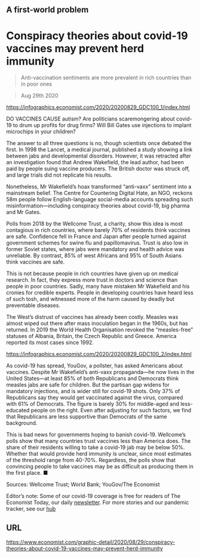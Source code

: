 ## A first-world problem

# Conspiracy theories about covid-19 vaccines may prevent herd immunity

> Anti-vaccination sentiments are more prevalent in rich countries than in poor ones

> Aug 29th 2020



https://infographics.economist.com/2020/20200829_GDC100_1/index.html

DO VACCINES CAUSE autism? Are politicians scaremongering about covid-19 to drum up profits for drug firms? Will Bill Gates use injections to implant microchips in your children?

The answer to all three questions is no, though scientists once debated the first. In 1998 the Lancet, a medical journal, published a study showing a link between jabs and developmental disorders. However, it was retracted after an investigation found that Andrew Wakefield, the lead author, had been paid by people suing vaccine producers. The British doctor was struck off, and large trials did not replicate his results.

Nonetheless, Mr Wakefield’s hoax transformed “anti-vaxx” sentiment into a mainstream belief. The Centre for Countering Digital Hate, an NGO, reckons 58m people follow English-language social-media accounts spreading such misinformation—including conspiracy theories about covid-19, big pharma and Mr Gates.

Polls from 2018 by the Wellcome Trust, a charity, show this idea is most contagious in rich countries, where barely 70% of residents think vaccines are safe. Confidence fell in France and Japan after people turned against government schemes for swine flu and papillomavirus. Trust is also low in former Soviet states, where jabs were mandatory and health advice was unreliable. By contrast, 85% of west Africans and 95% of South Asians think vaccines are safe.

This is not because people in rich countries have given up on medical research. In fact, they express more trust in doctors and science than people in poor countries. Sadly, many have mistaken Mr Wakefield and his cronies for credible experts. People in developing countries have heard less of such tosh, and witnessed more of the harm caused by deadly but preventable diseases.

The West’s distrust of vaccines has already been costly. Measles was almost wiped out there after mass inoculation began in the 1960s, but has returned. In 2019 the World Health Organisation revoked the “measles-free” statuses of Albania, Britain, the Czech Republic and Greece. America reported its most cases since 1992.



https://infographics.economist.com/2020/20200829_GDC100_2/index.html

As covid-19 has spread, YouGov, a pollster, has asked Americans about vaccines. Despite Mr Wakefield’s anti-vaxx propaganda—he now lives in the United States—at least 85% of both Republicans and Democrats think measles jabs are safe for children. But the partisan gap widens for mandatory injections, and is wider still for covid-19 shots. Only 37% of Republicans say they would get vaccinated against the virus, compared with 61% of Democrats. The figure is barely 30% for middle-aged and less-educated people on the right. Even after adjusting for such factors, we find that Republicans are less supportive than Democrats of the same background.

This is bad news for governments hoping to banish covid-19. Wellcome’s polls show that many countries trust vaccines less than America does. The share of their residents willing to take a covid-19 jab may be below 50%. Whether that would provide herd immunity is unclear, since most estimates of the threshold range from 40-70%. Regardless, the polls show that convincing people to take vaccines may be as difficult as producing them in the first place. ■

Sources: Wellcome Trust; World Bank; YouGov/The Economist



Editor’s note: Some of our covid-19 coverage is free for readers of The Economist Today, our daily [newsletter](https://www.economist.com/https://my.economist.com/user#newsletter). For more stories and our pandemic tracker, see our [hub](https://www.economist.com//news/2020/03/11/the-economists-coverage-of-the-coronavirus)

## URL

https://www.economist.com/graphic-detail/2020/08/29/conspiracy-theories-about-covid-19-vaccines-may-prevent-herd-immunity
